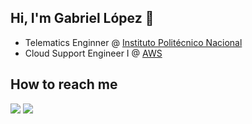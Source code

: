 ## Hi, I'm Gabriel López 👋


* Telematics Enginner @ <a href="https://www.ipn.mx">Instituto Politécnico Nacional</a>
* Cloud Support Engineer I @ <a href="https://aws.amazon.com/">AWS</a>


## How to reach me
<code><a href="https://www.linkedin.com/in/gabriellopez00/"><img src="https://img.shields.io/badge/-LinkedIn-%230077B5?style=for-the-badge&logo=linkedin&logoColor=white"></a></code>
<code><a href = "mailto:gla280900@gmail.com"><img src="https://img.shields.io/badge/-Gmail-CC352A?style=for-the-badge&logo=gmail&logoColor=white" target="_blank"></a>
</code>
 
<!---
 ## Stats

[![Gabriel's GitHub stats](https://github-readme-stats.vercel.app/api?username=GabrielLopAg&count_private=true&show_icons=true&theme=dark#gh-dark-mode-only)](https://github.com/anuraghazra/github-readme-stats)
-->
